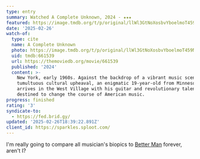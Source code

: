 ```yaml
---
type: entry
summary: Watched A Complete Unknown, 2024 - ★★★
featured: https://image.tmdb.org/t/p/original/llWl3GtNoXosbvYboelmoT459NM.jpg
date: '2025-02-26'
watch-of:
  type: cite
  name: A Complete Unknown
  photo: https://image.tmdb.org/t/p/original/llWl3GtNoXosbvYboelmoT459NM.jpg
  uid: tmdb:661539
  url: https://themoviedb.org/movie/661539
  published: '2024'
  content: >-
    New York, early 1960s. Against the backdrop of a vibrant music scene and
    tumultuous cultural upheaval, an enigmatic 19-year-old from Minnesota
    arrives in the West Village with his guitar and revolutionary talent,
    destined to change the course of American music.
progress: finished
rating: '3'
syndicate-to:
  - https://fed.brid.gy/
updated: '2025-02-26T18:39:22.891Z'
client_id: https://sparkles.sploot.com/
---
```

I'm really going to compare all musician's biopics to [Better Man](/watched/1739682632-better-man-2024/) forever, aren't I?
